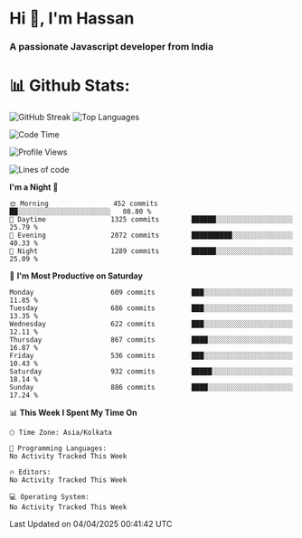 # Hi 👋, I'm Hassan
### A passionate Javascript developer from India


# 📊 Github Stats:
![GitHub Streak](https://github-readme-streak-stats.herokuapp.com/?user=codeblooded47&theme=dracula&hide_border=false)
![Top Languages](https://github-readme-stats.vercel.app/api/top-langs/?username=codeblooded47&layout=compact&theme=dracula)



<!--START_SECTION:waka-->
![Code Time](http://img.shields.io/badge/Code%20Time-883%20hrs%201%20min-blue)

![Profile Views](http://img.shields.io/badge/Profile%20Views-0-blue)

![Lines of code](https://img.shields.io/badge/From%20Hello%20World%20I%27ve%20Written-24.0%20million%20lines%20of%20code-blue)

**I'm a Night 🦉** 

```text
🌞 Morning                452 commits         ██░░░░░░░░░░░░░░░░░░░░░░░   08.80 % 
🌆 Daytime                1325 commits        ██████░░░░░░░░░░░░░░░░░░░   25.79 % 
🌃 Evening                2072 commits        ██████████░░░░░░░░░░░░░░░   40.33 % 
🌙 Night                  1289 commits        ██████░░░░░░░░░░░░░░░░░░░   25.09 % 
```
📅 **I'm Most Productive on Saturday** 

```text
Monday                   609 commits         ███░░░░░░░░░░░░░░░░░░░░░░   11.85 % 
Tuesday                  686 commits         ███░░░░░░░░░░░░░░░░░░░░░░   13.35 % 
Wednesday                622 commits         ███░░░░░░░░░░░░░░░░░░░░░░   12.11 % 
Thursday                 867 commits         ████░░░░░░░░░░░░░░░░░░░░░   16.87 % 
Friday                   536 commits         ███░░░░░░░░░░░░░░░░░░░░░░   10.43 % 
Saturday                 932 commits         █████░░░░░░░░░░░░░░░░░░░░   18.14 % 
Sunday                   886 commits         ████░░░░░░░░░░░░░░░░░░░░░   17.24 % 
```


📊 **This Week I Spent My Time On** 

```text
🕑︎ Time Zone: Asia/Kolkata

💬 Programming Languages: 
No Activity Tracked This Week

🔥 Editors: 
No Activity Tracked This Week

💻 Operating System: 
No Activity Tracked This Week
```


 Last Updated on 04/04/2025 00:41:42 UTC
<!--END_SECTION:waka-->


